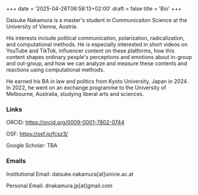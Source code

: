 +++
date = '2025-04-26T06:58:13+02:00'
draft = false
title = 'Bio'
+++

Daisuke Nakamura is a master's student in Communicaiton Science at the University of Vienna, Austria. 

His interests include political communication, polarization, radicalization, and computational methods. He is especially interested in short videos on YouTube and TikTok, influencer content on these platforms, how this content shapes ordinary people's perceptions and emotions about in-group and out-group, and how we can analyze and measure these contents and reactions using computational methods.

He earned his BA in law and politics from Kyoto University, Japan in 2024. In 2022, he went on an exchange programme to the University of Melbourne, Australia, studying liberal arts and sciences. 

### Links

ORCID: https://orcid.org/0009-0001-7802-0744

OSF: https://osf.io/fcsz3/

Google Scholar: TBA

### Emails

Institutional Email: daisuke.nakamura[at]univie.ac.at

Personal Email: dnakamura.jp[at]gmail.com
